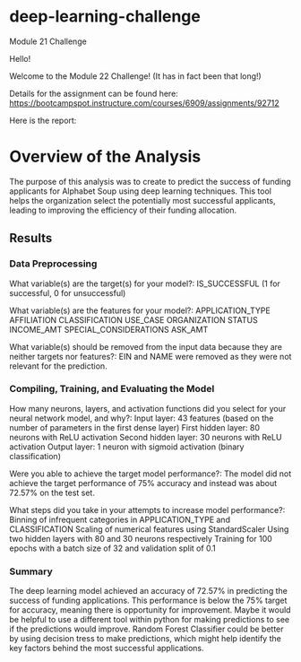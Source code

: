 # deep-learning-challenge
Module 21 Challenge


Hello!

Welcome to the Module 22 Challenge! (It has in fact been that long!)

Details for the assignment can be found here: https://bootcampspot.instructure.com/courses/6909/assignments/92712

Here is the report:



# Overview of the Analysis 
The purpose of this analysis was to create to predict the success of funding applicants for Alphabet Soup using deep learning techniques. This tool helps the organization select the potentially most successful applicants, leading to improving the efficiency of their funding allocation.

## Results

### Data Preprocessing

  What variable(s) are the target(s) for your model?:
      IS_SUCCESSFUL (1 for successful, 0 for unsuccessful)

  What variable(s) are the features for your model?:
      APPLICATION_TYPE
      AFFILIATION
      CLASSIFICATION
      USE_CASE
      ORGANIZATION
      STATUS
      INCOME_AMT
      SPECIAL_CONSIDERATIONS
      ASK_AMT

  What variable(s) should be removed from the input data because they are neither targets nor features?:
      EIN and NAME were removed as they were not relevant for the prediction.

### Compiling, Training, and Evaluating the Model

  How many neurons, layers, and activation functions did you select for your neural network model, and why?:
      Input layer: 43 features (based on the number of parameters in the first dense layer)
      First hidden layer: 80 neurons with ReLU activation
      Second hidden layer: 30 neurons with ReLU activation
      Output layer: 1 neuron with sigmoid activation (binary classification)

  Were you able to achieve the target model performance?:
      The model did not achieve the target performance of 75% accuracy and instead was about 72.57% on the test set.

  What steps did you take in your attempts to increase model performance?:
      Binning of infrequent categories in APPLICATION_TYPE and CLASSIFICATION
      Scaling of numerical features using StandardScaler
      Using two hidden layers with 80 and 30 neurons respectively
      Training for 100 epochs with a batch size of 32 and validation split of 0.1

### Summary

The deep learning model achieved an accuracy of 72.57% in predicting the success of funding applications. This performance is below the 75% target for accuracy, meaning there is opportunity for improvement. Maybe it would be helpful to use a different tool within python for making predictions to see if the predictions would improve. Random Forest Classifier could be better by using decision tress  to make predictions, which might help identify the key factors behind the most successful applications. 
